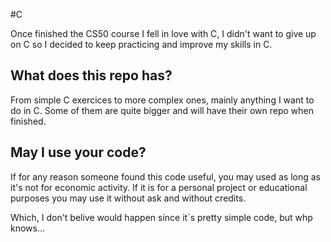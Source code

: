 #C

Once finished the CS50 course I fell in love with C, I didn't want to give up on C so I decided to keep practicing and improve my skills in C.

## What does this repo has?

From simple C exercices to more complex ones, mainly anything I want to do in C. Some of them are quite bigger and will have their own repo when finished.

## May I use your code?

If for any reason someone found this code useful, you may used as long as it's not for economic activity. If it is for a personal project or educational purposes you may use it without ask and without credits.

Which, I don't belive would happen since it´s pretty simple code, but whp knows...
